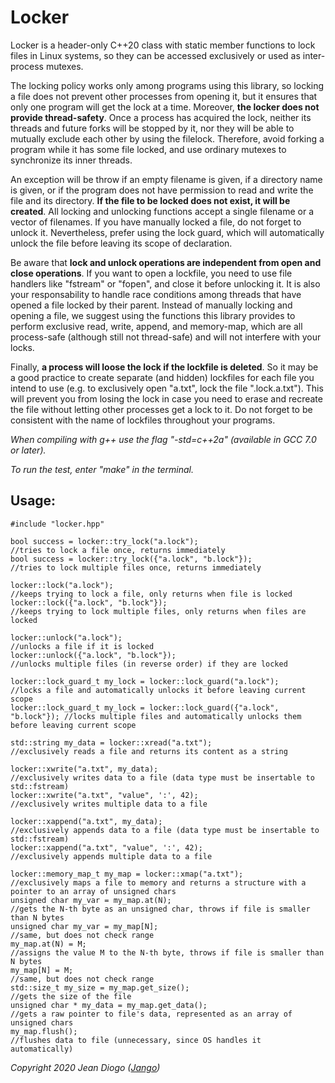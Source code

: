 # Locker

Locker is a header-only C++20 class with static member functions to lock files in Linux systems, so they can be accessed exclusively or used as inter-process mutexes.

The locking policy works only among programs using this library, so locking a file does not prevent other processes from opening it, but it ensures that only one program will get the lock at a time. Moreover, **the locker does not provide thread-safety**. Once a process has acquired the lock, neither its threads and future forks will be stopped by it, nor they will be able to mutually exclude each other by using the filelock. Therefore, avoid forking a program while it has some file locked, and use ordinary mutexes to synchronize its inner threads.

An exception will be throw if an empty filename is given, if a directory name is given, or if the program does not have permission to read and write the file and its directory. **If the file to be locked does not exist, it will be created**. All locking and unlocking functions accept a single filename or a vector of filenames. If you have manually locked a file, do not forget to unlock it. Nevertheless, prefer using the lock guard, which will automatically unlock the file before leaving its scope of declaration.

Be aware that **lock and unlock operations are independent from open and close operations**. If you want to open a lockfile, you need to use file handlers like "fstream" or "fopen", and close it before unlocking it. It is also your responsability to handle race conditions among threads that have opened a file locked by their parent. Instead of manually locking and opening a file, we suggest using the functions this library provides to perform exclusive read, write, append, and memory-map, which are all process-safe (although still not thread-safe) and will not interfere with your locks.

Finally, **a process will loose the lock if the lockfile is deleted**. So it may be a good practice to create separate (and hidden) lockfiles for each file you intend to use (e.g. to exclusively open "a.txt", lock the file ".lock.a.txt"). This will prevent you from losing the lock in case you need to erase and recreate the file without letting other processes get a lock to it. Do not forget to be consistent with the name of lockfiles throughout your programs.

*When compiling with g++ use the flag "-std=c++2a" (available in GCC 7.0 or later).*

*To run the test, enter "make" in the terminal.*

## Usage:

	#include "locker.hpp"
	
	bool success = locker::try_lock("a.lock");                               //tries to lock a file once, returns immediately
	bool success = locker::try_lock({"a.lock", "b.lock"});                   //tries to lock multiple files once, returns immediately

	locker::lock("a.lock");                                                  //keeps trying to lock a file, only returns when file is locked
	locker::lock({"a.lock", "b.lock"});                                      //keeps trying to lock multiple files, only returns when files are locked

	locker::unlock("a.lock");                                                //unlocks a file if it is locked
	locker::unlock({"a.lock", "b.lock"});                                    //unlocks multiple files (in reverse order) if they are locked

	locker::lock_guard_t my_lock = locker::lock_guard("a.lock");             //locks a file and automatically unlocks it before leaving current scope
	locker::lock_guard_t my_lock = locker::lock_guard({"a.lock", "b.lock"}); //locks multiple files and automatically unlocks them before leaving current scope

	std::string my_data = locker::xread("a.txt");                            //exclusively reads a file and returns its content as a string
	
	locker::xwrite("a.txt", my_data);                                        //exclusively writes data to a file (data type must be insertable to std::fstream)
	locker::xwrite("a.txt", "value", ':', 42);                               //exclusively writes multiple data to a file

	locker::xappend("a.txt", my_data);                                       //exclusively appends data to a file (data type must be insertable to std::fstream)
	locker::xappend("a.txt", "value", ':', 42);                              //exclusively appends multiple data to a file

	locker::memory_map_t my_map = locker::xmap("a.txt");                     //exclusively maps a file to memory and returns a structure with a pointer to an array of unsigned chars
	unsigned char my_var = my_map.at(N);                                     //gets the N-th byte as an unsigned char, throws if file is smaller than N bytes
	unsigned char my_var = my_map[N];                                        //same, but does not check range
	my_map.at(N) = M;                                                        //assigns the value M to the N-th byte, throws if file is smaller than N bytes
	my_map[N] = M;                                                           //same, but does not check range
	std::size_t my_size = my_map.get_size();                                 //gets the size of the file
	unsigned char * my_data = my_map.get_data();                             //gets a raw pointer to file's data, represented as an array of unsigned chars
	my_map.flush();                                                          //flushes data to file (unnecessary, since OS handles it automatically)

*Copyright 2020 Jean Diogo ([Jango](mailto:jeandiogo@gmail.com))*
